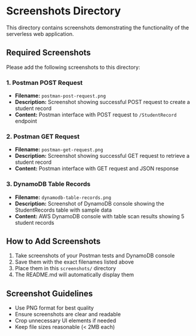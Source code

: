 # Screenshots Directory

This directory contains screenshots demonstrating the functionality of the serverless web application.

## Required Screenshots

Please add the following screenshots to this directory:

### 1. Postman POST Request
- **Filename:** `postman-post-request.png`
- **Description:** Screenshot showing successful POST request to create a student record
- **Content:** Postman interface with POST request to `/StudentRecord` endpoint

### 2. Postman GET Request  
- **Filename:** `postman-get-request.png`
- **Description:** Screenshot showing successful GET request to retrieve a student record
- **Content:** Postman interface with GET request and JSON response

### 3. DynamoDB Table Records
- **Filename:** `dynamodb-table-records.png`
- **Description:** Screenshot of DynamoDB console showing the StudentRecords table with sample data
- **Content:** AWS DynamoDB console with table scan results showing 5 student records

## How to Add Screenshots

1. Take screenshots of your Postman tests and DynamoDB console
2. Save them with the exact filenames listed above
3. Place them in this `screenshots/` directory
4. The README.md will automatically display them

## Screenshot Guidelines

- Use PNG format for best quality
- Ensure screenshots are clear and readable
- Crop unnecessary UI elements if needed
- Keep file sizes reasonable (< 2MB each)
